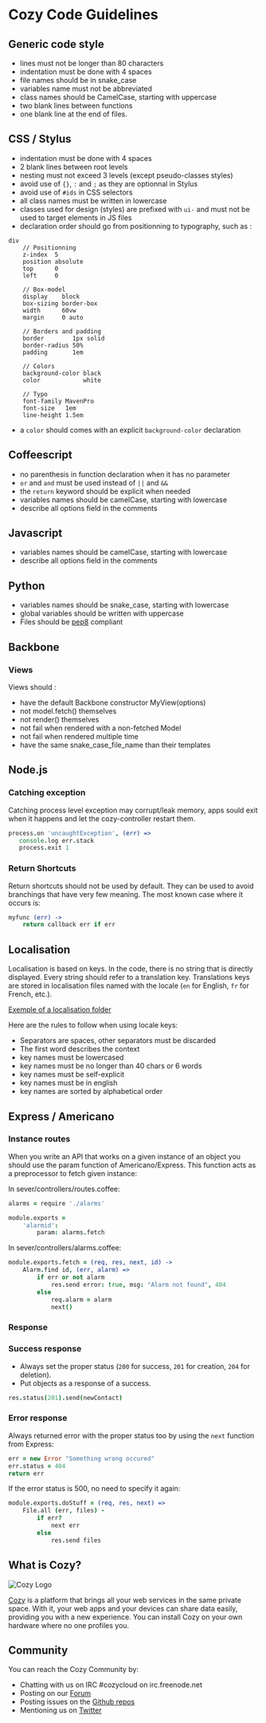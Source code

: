 # Cozy Code Guidelines

## Generic code style

* lines must not be longer than 80 characters
* indentation must be done with 4 spaces
* file names should be in snake\_case
* variables name must not be abbreviated
* class names should be CamelCase, starting with uppercase
* two blank lines between functions
* one blank line at the end of files.

## CSS / Stylus

* indentation must be done with 4 spaces
* 2 blank lines between root levels
* nesting must not exceed 3 levels (except pseudo-classes styles)
* avoid use of `{}`, `:` and `;` as they are optionnal in Stylus
* avoid use of `#ids` in CSS selectors
* all class names must be written in lowercase
* classes used for design (styles) are prefixed with `ui-` and must not be
used to target elements in JS files
* declaration order should go from positionning to typography, such as :

```stylus
div
    // Positionning
    z-index  5
    position absolute
    top      0
    left     0

    // Box-model
    display    block
    box-sizing border-box
    width      60vw
    margin     0 auto

    // Borders and padding
    border        1px solid
    border-radius 50%
    padding       1em

    // Colors
    background-color black
    color            white

    // Typo
    font-family MavenPro
    font-size   1em
    line-height 1.5em
```

* a `color` should comes with an explicit `background-color` declaration


## Coffeescript

* no parenthesis in function declaration when it has no parameter
* `or` and `and` must be used instead of `||` and `&&`
* the `return` keyword should be explicit when needed
* variables names should be camelCase, starting with lowercase
* describe all options field in the comments

## Javascript

* variables names should be camelCase, starting with lowercase
* describe all options field in the comments

## Python

* variables names should be snake\_case, starting with lowercase
* global variables should be written with uppercase
* Files should be [pep8](http://www.python.org/dev/peps/pep-0008/) compliant

## Backbone

### Views

Views should :
- have the default Backbone constructor MyView(options)
- not model.fetch() themselves
- not render() themselves
- not fail when rendered with a non-fetched Model
- not fail when rendered multiple time
- have the same snake\_case\_file\_name than their templates


## Node.js

### Catching exception

Catching process level exception may corrupt/leak memory, apps sould exit when
it happens and let the cozy-controller restart them.

```coffee
process.on 'uncaughtException', (err) =>
   console.log err.stack
   process.exit 1
```
### Return Shortcuts

Return shortcuts should not be used by default. They can be used to avoid branchings that have very few meaning. The most known case where it occurs is:

```coffeescript
myfunc (err) ->
    return callback err if err
```

## Localisation

Localisation is based on keys. In the code, there is no string that is directly displayed. Every string should refer to a translation key. Translations keys are stored in localisation files named with the locale (`en` for English, `fr` for French, etc.).

[Exemple of a localisation folder](https://github.com/cozy/cozy-home/tree/master/client/app/locales)

Here are the rules to follow when using locale keys:

* Separators are spaces, other separators must be discarded
* The first word describes the context
* key names must be lowercased
* key names must be no longer than 40 chars or 6 words
* key names must be self-explicit
* key names must be in english
* key names are sorted by alphabetical order


## Express / Americano

### Instance routes

When you write an API that works on a given instance of an object you should
use the param function of Americano/Express. This function acts as a
preprocessor to fetch given instance:

In sever/controllers/routes.coffee:

```coffee
alarms = require './alarms'

module.exports =
    'alarmid':
        param: alarms.fetch
```

In sever/controllers/alarms.coffee:

```coffee
module.exports.fetch = (req, res, next, id) ->
    Alarm.find id, (err, alarm) =>
        if err or not alarm
            res.send error: true, msg: "Alarm not found", 404
        else
            req.alarm = alarm
            next()
```


### Response

### Success response

* Always set the proper status (`200` for success, `201` for creation, `204` for deletion).
* Put objects as a response of a success.

```coffeescript
res.status(201).send(newContact)
```

### Error response

Always returned error with the proper status too by using the `next` function from Express:

```coffeescript
err = new Error "Something wrong occured"
err.status = 404
return err
```

If the error status is 500, no need to specify it again:

```coffee
module.exports.doStuff = (req, res, next) =>
    File.all (err, files) -
        if err?
            next err
        else
            res.send files
```

## What is Cozy?

![Cozy Logo](https://raw.github.com/mycozycloud/cozy-setup/gh-pages/assets/images/happycloud.png)

[Cozy](http://cozy.io) is a platform that brings all your web services in the
same private space.  With it, your web apps and your devices can share data
easily, providing you with a new experience. You can install Cozy on your own
hardware where no one profiles you.

## Community

You can reach the Cozy Community by:

* Chatting with us on IRC #cozycloud on irc.freenode.net
* Posting on our [Forum](https://groups.google.com/forum/?fromgroups#!forum/cozy-cloud)
* Posting issues on the [Github repos](https://github.com/mycozycloud/)
* Mentioning us on [Twitter](http://twitter.com/mycozycloud)
